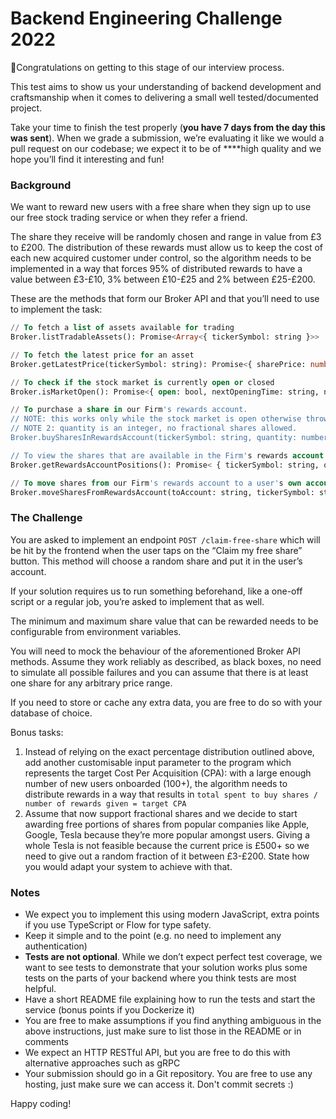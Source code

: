 # Backend Engineering Challenge 2022

👏Congratulations on getting to this stage of our interview process.

This test aims to show us your understanding of backend development and craftsmanship when it comes to delivering a small well tested/documented project. 

Take your time to finish the test properly (**you have 7 days from the day this was sent**). When we grade a submission, we’re evaluating it like we would a pull request on our codebase; we expect it to be of ****high quality and we hope you’ll find it interesting and fun!

### Background

We want to reward new users with a free share when they sign up to use our free stock trading service or when they refer a friend. 

The share they receive will be randomly chosen and range in value from £3 to £200. The distribution of these rewards must allow us to keep the cost of each new acquired customer under control, so the algorithm needs to be implemented in a way that forces 95% of distributed rewards to have a value between £3-£10, 3% between £10-£25 and 2% between £25-£200. 

These are the methods that form our Broker API and that you’ll need to use to implement the task:

```sql
// To fetch a list of assets available for trading
Broker.listTradableAssets(): Promise<Array<{ tickerSymbol: string }>>

// To fetch the latest price for an asset
Broker.getLatestPrice(tickerSymbol: string): Promise<{ sharePrice: number }>

// To check if the stock market is currently open or closed
Broker.isMarketOpen(): Promise<{ open: bool, nextOpeningTime: string, nextClosingTime: string }>

// To purchase a share in our Firm's rewards account.
// NOTE: this works only while the stock market is open otherwise throws an error.
// NOTE 2: quantity is an integer, no fractional shares allowed.
Broker.buySharesInRewardsAccount(tickerSymbol: string, quantity: number): Promise<{ success: bool, sharePricePaid: number }>

// To view the shares that are available in the Firm's rewards account
Broker.getRewardsAccountPositions(): Promise< { tickerSymbol: string, quantity: number, sharePrice: number }> 

// To move shares from our Firm's rewards account to a user's own account
Broker.moveSharesFromRewardsAccount(toAccount: string, tickerSymbol: string, quantity: number): Promise<{ success: bool }>
```

### The Challenge

You are asked to implement an endpoint `POST /claim-free-share` which will be hit by the frontend when the user taps on the “Claim my free share” button. This method will choose a random share and put it in the user’s account.

If your solution requires us to run something beforehand, like a one-off script or a regular job, you’re asked to implement that as well. 

The minimum and maximum share value that can be rewarded needs to be configurable from environment variables. 

You will need to mock the behaviour of the aforementioned Broker API methods.  Assume they work reliably as described, as black boxes, no need to simulate all possible failures and you can assume that there is at least one share for any arbitrary price range.

If you need to store or cache any extra data, you are free to do so with your database of choice. 

Bonus tasks:

1. Instead of relying on the exact percentage distribution outlined above, add another customisable input parameter to the program which represents the target Cost Per Acquisition (CPA): with a large enough number of new users onboarded (100+), the algorithm needs to distribute rewards in a way that results in `total spent to buy shares / number of rewards given = target CPA`
2. Assume that now support fractional shares and we decide to start awarding free portions of shares from popular companies like Apple, Google, Tesla because they’re more popular amongst users. Giving a whole Tesla is not feasible because the current price is £500+ so we need to give out a random fraction of it between £3-£200. State how you would adapt your system to achieve with that.  

### Notes

- We expect you to implement this using modern JavaScript, extra points if you use TypeScript or Flow for type safety.
- Keep it simple and to the point (e.g. no need to implement any authentication)
- **Tests are not optional**. While we don’t expect perfect test coverage, we want to see tests to demonstrate that your solution works plus some tests on the parts of your backend where you think tests are most helpful.
- Have a short README file explaining how to run the tests and start the service (bonus points if you Dockerize it)
- You are free to make assumptions if you find anything ambiguous in the above instructions, just make sure to list those in the README or in comments
- We expect an HTTP RESTful API, but you are free to do this with alternative approaches such as gRPC
- Your submission should go in a Git repository. You are free to use any hosting, just make sure we can access it. Don't commit secrets :)

Happy coding!